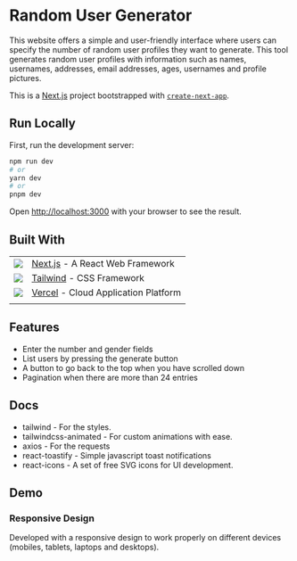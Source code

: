 # Random User Generator

This website offers a simple and user-friendly interface where users can specify the number of random user profiles they want to generate. This tool generates random user profiles with information such as names, usernames, addresses, email addresses, ages, usernames and profile pictures.

This is a [Next.js](https://nextjs.org/) project bootstrapped with [`create-next-app`](https://github.com/vercel/next.js/tree/canary/packages/create-next-app).

## Run Locally

First, run the development server:

```bash
npm run dev
# or
yarn dev
# or
pnpm dev
```

Open [http://localhost:3000](http://localhost:3000) with your browser to see the result.

## Built With

|           |          |
| :-------- | :------- |
|<img src="https://skillicons.dev/icons?i=nextjs" /> | [Next.js](https://nextjs.org/)  - A React Web Framework |
|<img src="https://skillicons.dev/icons?i=tailwind" /> | [Tailwind](https://gettailwind.com/) - CSS Framework |
|<img src="https://skillicons.dev/icons?i=vercel" /> | [Vercel](https://vercel.com/) - Cloud Application Platform |
|           |          |

## Features

- Enter the number and gender fields
- List users by pressing the generate button
- A button to go back to the top when you have scrolled down
- Pagination when there are more than 24 entries

## Docs
- tailwind - For the styles.
- tailwindcss-animated - For custom animations with ease.
- axios - For the requests
- react-toastify - Simple javascript toast notifications
- react-icons - A set of free SVG icons for UI development.

## Demo

### Responsive Design

Developed with a responsive design to work properly on different devices (mobiles, tablets, laptops and desktops).


 
